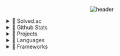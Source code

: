 <div align="center">
    
   ![header](https://capsule-render.vercel.app/api?type=Waving&color=0:ECEBFF,100:FFC0CB&height=300&text=PYAN&fontColor=FFFFFF&fontSize=90&fontAlignY=50&desc=studio&descAlign=60&animation=twinkling)
</div>

<div align="left">

<details>
  <summary>🌙 Solved.ac</summary>
  <p></p>
    &nbsp;&nbsp;&nbsp;
  <!-- Solved.ac -->
  <img alt="Solved.ac Profile" src="http://mazassumnida.wtf/api/v2/generate_badge?boj=shkm1420" />
</details>

<details>
  <summary>🌙 Github Stats</summary>
  <p></p>
  <div style="display: flex; justify-content: space-between;">
    &nbsp;&nbsp;&nbsp;
      <img alt="Github Stats" src="https://github-readme-stats-sangheon-lees-projects.vercel.app/api?username=ikellllllll&show_icons=true&count_private=true&title_color=FFFFFF&text_color=FFFFFF&icon_color=FFFFFF&bg_color=DEG,FFC0CB,ECEBFF&include_all_commits=true" />
      &nbsp;&nbsp;&nbsp;
    <img alt="Github Top Languages" src="https://github-readme-stats-sangheon-lees-projects.vercel.app/api/top-langs/?username=ikellllllll&layout=compact&title_color=FFFFFF&text_color=FFFFFF&icon_color=FFFFFF&bg_color=DEG,FFC0CB,ECEBFF&langs_count=8" />
  </div>
</details>


<details>
  <summary>🌙 Projects</summary>
  <p></p>
    &nbsp;&nbsp;&nbsp;
  <a href="https://github.com/ikellllllll/AngelicBusterBotDocuments">
    <img src="https://img.shields.io/badge/AngelicBusterBot-FFC0CB?style=for-the-badge&logo=discord&logoColor=white"/>
  </a>
</details>


<details>
    <summary>🌙 Languages</summary>
    <p></p>
    <!-- Languages -->
</details>

<details>
    <summary>🌙 Frameworks</summary>
    <p></p>
    <!-- FrameWorks -->
</details>

</div>
